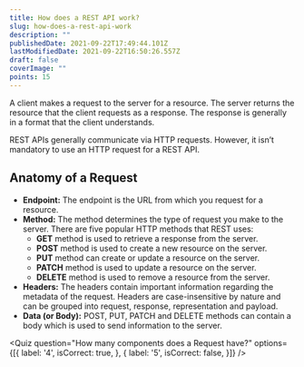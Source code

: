 ```yaml
---
title: How does a REST API work?
slug: how-does-a-rest-api-work
description: ""
publishedDate: 2021-09-22T17:49:44.101Z
lastModifiedDate: 2021-09-22T16:50:26.557Z
draft: false
coverImage: ""
points: 15
---
```


A client makes a request to the server for a resource. The server returns the resource that the client requests as a response. The response is generally in a format that the client understands.

REST APIs generally communicate via HTTP requests. However, it isn’t mandatory to use an HTTP request for a REST API.

## Anatomy of a Request

- **Endpoint:** The endpoint is the URL from which you request for a resource.
- **Method:** The method determines the type of request you make to the server. There are five popular HTTP methods that REST uses:
  - **GET** method is used to retrieve a response from the server.
  - **POST** method is used to create a new resource on the server.
  - **PUT** method can create or update a resource on the server.
  - **PATCH** method is used to update a resource on the server.
  - **DELETE** method is used to remove a resource from the server.
- **Headers:** The headers contain important information regarding the metadata of the request. Headers are case-insensitive by nature and can be grouped into request, response, representation and payload.
- **Data (or Body):** POST, PUT, PATCH and DELETE methods can contain a body which is used to send information to the server.

<Quiz
  question="How many components does a Request have?"
  options={[{
    label: '4',
    isCorrect: true,
  }, {
    label: '5',
    isCorrect: false,
  }]}
/>
